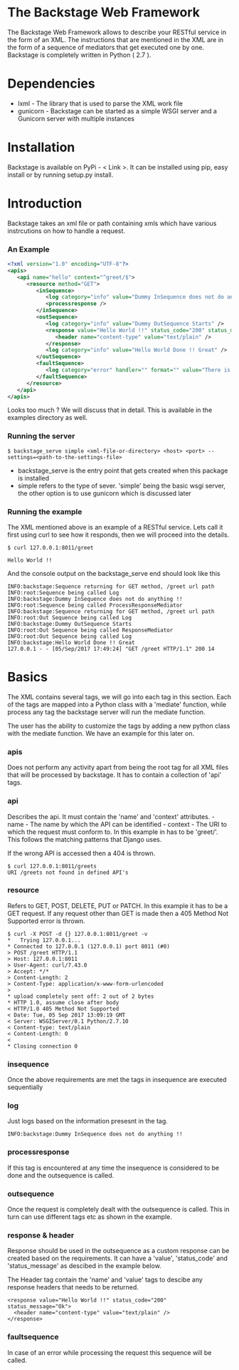 # The Backstage Web Framework

The Backstage Web Framework allows to describe your RESTful service in the form of an XML. The instructions that are mentioned in the XML are in the form of a sequence of mediators that get executed one by one. Backstage is completely written in Python ( 2.7 ).

# Dependencies

- lxml - The library that is used to parse the XML work file 
- gunicorn - Backstage can be started as a simple WSGI server and a Gunicorn server with multiple instances

# Installation

Backstage is available on PyPi - < Link >. It can be installed using pip, easy install or by running setup.py install.

# Introduction

Backstage takes an xml file or path containing xmls which have various instrcutions on how to handle a request.

### An Example 

```xml
<?xml version="1.0" encoding="UTF-8"?>
<apis>
   <api name="hello" context="^greet/$">
      <resource method="GET">
         <inSequence>
            <log category="info" value="Dummy InSequence does not do anything !!" />
            <processresponse />
         </inSequence>
         <outSequence>
            <log category="info" value="Dummy OutSequence Starts" />
            <response value="Hello World !!" status_code="200" status_message="Ok">
               <header name="content-type" value="text/plain" />
            </response>
            <log category="info" value="Hello World Done !! Great" />
         </outSequence>
         <faultSequence>
            <log category="error" handler="" format="" value="There is an error in the request " />
         </faultSequence>
      </resource>
   </api>
</apis>
```

Looks too much ? We will discuss that in detail. This is available in the examples directory as well. 

### Running the server

```console
$ backstage_serve simple <xml-file-or-directory> <host> <port> --settings=<path-to-the-settings-file>
```

- backstage_serve is the entry point that gets created when this package is installed
- simple refers to the type of sever. 'simple' being the basic wsgi server, the other option is to use gunicorn which is discussed later


### Running the example

The XML mentioned above is an example of a RESTful service. Lets call it first using curl to see how it responds, then we will proceed into the details.

```console
$ curl 127.0.0.1:8011/greet

Hello World !!
```
And the console output on the backstage_serve end should look like this

```console
INFO:backstage:Sequence returning for GET method, /greet url path 
INFO:root:Sequence being called Log 
INFO:backstage:Dummy InSequence does not do anything !!
INFO:root:Sequence being called ProcessResponseMediator 
INFO:backstage:Sequence returning for GET method, /greet url path 
INFO:root:Out Sequence being called Log 
INFO:backstage:Dummy OutSequence Starts
INFO:root:Out Sequence being called ResponseMediator 
INFO:root:Out Sequence being called Log 
INFO:backstage:Hello World Done !! Great
127.0.0.1 - - [05/Sep/2017 17:49:24] "GET /greet HTTP/1.1" 200 14
```

# Basics 

The XML contains several tags, we will go into each tag in this section. Each of the tags are mapped into a Python class with a 'mediate' function, while process any tag the backstage server will run the mediate function. 

The user has the ability to customize the tags by adding a new python class with the mediate function. We have an example for this later on.

<h3>apis</h3>
Does not perform any activity apart from being the root tag for all XML files that will be processed by backstage. It has to contain a collection of 'api' tags.

<h3>api</h3>
Describes the api. It must contain the 'name' and 'context' attributes. 
- name - The name by which the API can be identified
- context - The URI to which the request must conform to. In this example in has to be 'greet/'. This follows the matching patterns that Django uses.

If the wrong API is accessed then a 404 is thrown.

```console
$ curl 127.0.0.1:8011/greets
URI /greets not found in defined API's
```

<h3>resource</h3>
Refers to GET, POST, DELETE, PUT or PATCH. In this example it has to be a GET request. If any request other than GET is made then a 405 Method Not Supported error is thrown.

```console
$ curl -X POST -d {} 127.0.0.1:8011/greet -v
*   Trying 127.0.0.1...
* Connected to 127.0.0.1 (127.0.0.1) port 8011 (#0)
> POST /greet HTTP/1.1
> Host: 127.0.0.1:8011
> User-Agent: curl/7.43.0
> Accept: */*
> Content-Length: 2
> Content-Type: application/x-www-form-urlencoded
> 
* upload completely sent off: 2 out of 2 bytes
* HTTP 1.0, assume close after body
< HTTP/1.0 405 Method Not Supported
< Date: Tue, 05 Sep 2017 13:09:19 GMT
< Server: WSGIServer/0.1 Python/2.7.10
< Content-type: text/plain
< Content-Length: 0
< 
* Closing connection 0
```

<h3>insequence</h3>
Once the above requirements are met the tags in insequence are executed sequentially

<h3>log</h3>
Just logs based on the information presesnt in the tag.

```console
INFO:backstage:Dummy InSequence does not do anything !!
```

<h3>processresponse</h3>
If this tag is encountered at any time the insequence is considered to be done and the outsequence is called.

<h3>outsequence</h3>
Once the request is completely dealt with the outsequence is called. This in turn can use different tags etc as shown in the example.

<h3>response & header</h3>
Response should be used in the outsequence as a custom response can be created based on the requirements. It can have a 'value', 'status_code' and 'status_message' as descibed in the example below. 

The Header tag contain the 'name' and 'value' tags to descibe any response headers that needs to be returned.

```console
<response value="Hello World !!" status_code="200" status_message="Ok">
  <header name="content-type" value="text/plain" />
</response>
```

<h3>faultsequence</h3>
In case of an error while processing the request this sequence will be called.

